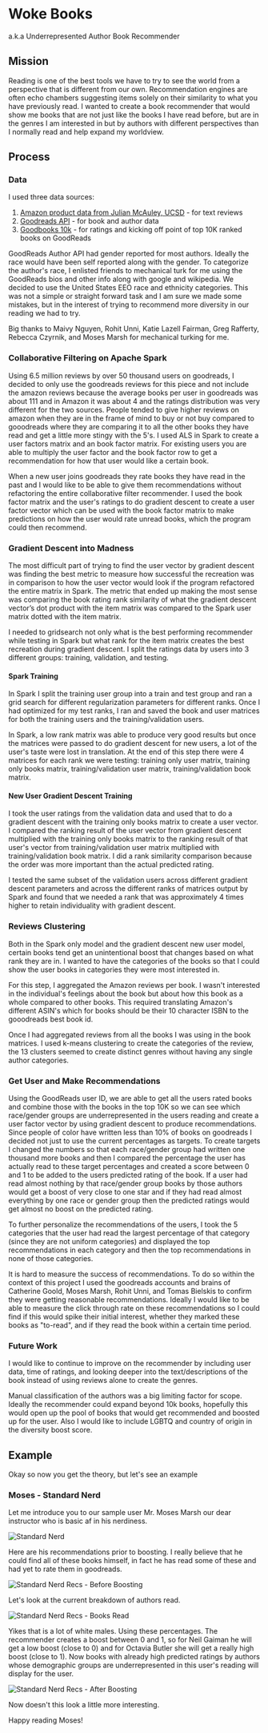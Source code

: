 # Woke Books
a.k.a Underrepresented Author Book Recommender

## Mission
Reading is one of the best tools we have to try to see the world from a perspective that is different from our own. Recommendation engines are often echo chambers suggesting items solely on their similarity to what you have previously read. I wanted to create a book recommender that would show me books that are not just like the books I have read before, but are in the genres I am interested in but by authors with different perspectives than I normally read and help expand my worldview.

## Process

### Data
I used three data sources:
1. [Amazon product data from Julian McAuley, UCSD](http://jmcauley.ucsd.edu/data/amazon/) - for text reviews
2. [Goodreads API](https://www.goodreads.com/api/index) - for book and author data
3. [Goodbooks 10k](https://github.com/zygmuntz/goodbooks-10k) - for ratings and kicking off point of top 10K ranked books on GoodReads

GoodReads Author API had gender reported for most authors. Ideally the race would have been self reported along with the gender. To categorize the author's race, I enlisted friends to mechanical turk for me using the GoodReads bios and other info along with google and wikipedia. We decided to use the United States EEO race and ethnicity categories. This was not a simple or straight forward task and I am sure we made some mistakes, but in the interest of trying to recommend more diversity in our reading we had to try.

Big thanks to Maivy Nguyen, Rohit Unni, Katie Lazell Fairman, Greg Rafferty, Rebecca Czyrnik, and Moses Marsh for mechanical turking for me.

### Collaborative Filtering on Apache Spark
Using 6.5 million reviews by over 50 thousand users on goodreads, I decided to only use the goodreads reviews for this piece and not include the amazon reviews because the average books per user in goodreads was about 111 and in Amazon it was about 4 and the ratings distribution was very different for the two sources. People tended to give higher reviews on amazon when they are in the frame of mind to buy or not buy compared to gooodreads where they are comparing it to all the other books they have read and get a little more stingy with the 5's. I used ALS in Spark to create a user factors matrix and an book factor matrix. For existing users you are able to multiply the user factor and the book factor row to get a recommendation for how that user would like a certain book.

When a new user joins goodreads they rate books they have read in the past and I would like to be able to give them recommendations without refactoring the entire collaborative filter recommender. I used the book factor matrix and the user's ratings to do gradient descent to create a user factor vector which can be used with the book factor matrix to make predictions on how the user would rate unread books, which the program could then recommend.

### Gradient Descent into Madness
The most difficult part of trying to find the user vector by gradient descent was finding the best metric to measure how successful the recreation was in comparison to how the user vector would look if the program refactored the entire matrix in Spark. The metric that ended up making the most sense was comparing the book rating rank similarity of what the gradient descent vector’s dot product with the item matrix was compared to the Spark user matrix dotted with the item matrix.

I needed to gridsearch not only what is the best performing recommender while testing in Spark but what rank for the item matrix creates the best recreation during gradient descent. I split the ratings data by users into 3 different groups: training, validation, and testing.

#### Spark Training
In Spark I split the training user group into a train and test group and ran a grid search for different regularization parameters for different ranks. Once I had optimized for my test ranks, I ran and saved the book and user matrices for both the training users and the training/validation users.

In Spark, a low rank matrix was able to produce very good results but once the matrices were passed to do gradient descent for new users, a lot of the user's taste were lost in translation. At the end of this step there were 4 matrices for each rank we were testing: training only user matrix, training only books matrix, training/validation user matrix, training/validation book matrix.

#### New User Gradient Descent Training
I took the user ratings from the validation data and used that to do a gradient descent with the training only books matrix to create a user vector. I compared the ranking result of the user vector from gradient descent multiplied with the training only books matrix to the ranking result of that user's vector from training/validation user matrix multiplied with training/validation book matrix. I did a rank similarity comparison because the order was more important than the actual predicted rating.

I tested the same subset of the validation users across different gradient descent parameters and across the different ranks of matrices output by Spark and found that we needed a rank that was approximately 4 times higher to retain individuality with gradient descent.

### Reviews Clustering
Both in the Spark only model and the gradient descent new user model, certain books tend get an unintentional boost that changes based on what rank they are in. I wanted to have the categories of the books so that I could show the user books in categories they were most interested in.

For this step, I aggregated the Amazon reviews per book. I wasn't interested in the individual's feelings about the book but about how this book as a whole compared to other books. This required translating Amazon's different ASIN's which for books should be their 10 character ISBN to the gooodreads best book id.

Once I had aggregated reviews from all the books I was using in the book matrices. I used k-means clustering to create the categories of the review, the 13 clusters seemed to create distinct genres without having any single author categories.

### Get User and Make Recommendations

Using the GoodReads user ID, we are able to get all the users rated books and combine those with the books in the top 10K so we can see which race/gender groups are underrepresented in the users reading and create a user factor vector by using gradient descent to produce recommendations. Since people of color have written less than 10% of books on goodreads I decided not just to use the current percentages as targets. To create targets I changed the numbers so that each race/gender group had written one thousand more books and then I compared the percentage the user has actually read to these target percentages and created a score between 0 and 1 to be added to the users predicted rating of the book. If a user had read almost nothing by that race/gender group books by those authors would get a boost of very close to one star and if they had read almost everything by one race or gender group then the predicted ratings would get almost no boost on the predicted rating.

To further personalize the recommendations of the users, I took the 5 categories that the user had read the largest percentage of that category (since they are not uniform categories) and displayed the top recommendations in each category and then the top recommendations in none of those categories.

It is hard to measure the success of recommendations. To do so within the context of this project I used the goodreads accounts and brains of Catherine Goold, Moses Marsh, Rohit Unni, and Tomas Bielskis to confirm they were getting reasonable recommendations. Ideally I would like to be able to measure the click through rate on these recommendations so I could find if this would spike their initial interest, whether they marked these books as "to-read", and if they read the book within a certain time period.

### Future Work
I would like to continue to improve on the recommender by including user data, time of ratings, and looking deeper into the text/descriptions of the book instead of using reviews alone to create the genres.

Manual classification of the authors was a big limiting factor for scope. Ideally the recommender could expand beyond 10k books, hopefully this would open up the pool of books that would get recommended and boosted up for the user. Also I would like to include LGBTQ and country of origin in the diversity boost score.

## Example

Okay so now you get the theory, but let's see an example

### Moses - Standard Nerd

Let me introduce you to our sample user Mr. Moses Marsh our dear instructor who is basic af in his nerdiness.

![Standard Nerd](https://github.com/cristined/woke-books/blob/master/img/standard_nerd.png)

Here are his recommendations prior to boosting. I really believe that he could find all of these books himself, in fact he has read some of these and had yet to rate them in goodreads.

![Standard Nerd Recs - Before Boosting](https://github.com/cristined/woke-books/blob/master/img/standard_nerd_recs_before_boosting.png)

Let's look at the current breakdown of authors read.

![Standard Nerd Recs - Books Read](https://github.com/cristined/woke-books/blob/master/img/standard_nerd_books_read.png)

Yikes that is a lot of white males. Using these percentages. The recommender creates a boost between 0 and 1, so for Neil Gaiman he will get a low boost (close to 0) and for Octavia Butler she will get a really high boost (close to 1). Now books with already high predicted ratings by authors whose demographic groups are underrepresented in this user's reading will display for the user.

![Standard Nerd Recs - After Boosting](https://github.com/cristined/woke-books/blob/master/img/standard_nerd_recs_after_boosting.png)

Now doesn't this look a little more interesting.

Happy reading Moses!
